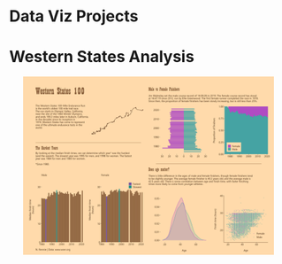 # Data Viz Projects

# Western States Analysis

<p align="center">
  <img src="https://github.com/nrennie/Data_Viz_Projects/blob/main/Western States Analysis/viz.jpg?raw=true" width="90%">
</p>